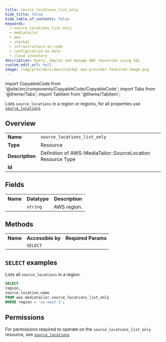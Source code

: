```yaml
---
title: source_locations_list_only
hide_title: false
hide_table_of_contents: false
keywords:
  - source_locations_list_only
  - mediatailor
  - aws
  - stackql
  - infrastructure-as-code
  - configuration-as-data
  - cloud inventory
description: Query, deploy and manage AWS resources using SQL
custom_edit_url: null
image: /img/providers/aws/stackql-aws-provider-featured-image.png
---
```


import CopyableCode from '@site/src/components/CopyableCode/CopyableCode';
import Tabs from '@theme/Tabs';
import TabItem from '@theme/TabItem';

Lists <code>source_locations</code> in a region or regions, for all properties use <a href="/providers/aws/serviceName/source_locations/"><code>source_locations</code></a>

## Overview
<table><tbody>
<tr><td><b>Name</b></td><td><code>source_locations_list_only</code></td></tr>
<tr><td><b>Type</b></td><td>Resource</td></tr>
<tr><td><b>Description</b></td><td>Definition of AWS::MediaTailor::SourceLocation Resource Type</td></tr>
<tr><td><b>Id</b></td><td><CopyableCode code="aws.mediatailor.source_locations_list_only" /></td></tr>
</tbody></table>

## Fields
<table><tbody><tr><th>Name</th><th>Datatype</th><th>Description</th></tr><tr><td><CopyableCode code="region" /></td><td><code>string</code></td><td>AWS region.</td></tr>
</tbody></table>

## Methods

<table><tbody>
  <tr>
    <th>Name</th>
    <th>Accessible by</th>
    <th>Required Params</th>
  </tr>
  <tr>
    <td><CopyableCode code="list_resources" /></td>
    <td><code>SELECT</code></td>
    <td><CopyableCode code="region" /></td>
  </tr>
</tbody></table>

## `SELECT` examples
Lists all <code>source_locations</code> in a region.
```sql
SELECT
region,
source_location_name
FROM aws.mediatailor.source_locations_list_only
WHERE region = 'us-east-1';
```


## Permissions

For permissions required to operate on the <code>source_locations_list_only</code> resource, see <a href="/providers/aws/mediatailor/source_locations/#permissions"><code>source_locations</code></a>

